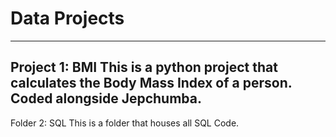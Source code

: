 # Data Projects

---
Project 1: BMI
This is a python project that calculates the Body Mass Index of a person. Coded alongside Jepchumba.
---
Folder 2: SQL
This is a folder that houses all SQL Code.
